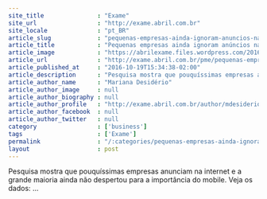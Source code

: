 ```yaml
---
site_title               : "Exame"
site_url                 : "http://exame.abril.com.br"
site_locale              : "pt_BR"
article_slug             : "pequenas-empresas-ainda-ignoram-anuncios-na-web"
article_title            : "Pequenas empresas ainda ignoram anúncios na web"
article_image            : "https://abrilexame.files.wordpress.com/2016/10/size_960_16_9_e-commerce1.jpg?quality=70&strip=all&w=960"
article_url              : "http://exame.abril.com.br/pme/pequenas-empresas-ainda-ignoram-anuncios-na-web-2/"
article_published_at     : "2016-10-19T15:34:38-02:00"
article_description      : "Pesquisa mostra que pouquíssimas empresas anunciam na internet e a grande maioria ainda não despertou para a importância do mobile. Veja os dados: ..."
article_author_name      : "Mariana Desidério"
article_author_image     : null
article_author_biography : null
article_author_profile   : "http://exame.abril.com.br/author/mdesiderioexame/"
article_author_facebook  : null
article_author_twitter   : null
category                 : ['business']
tags                     : ['Exame']
permalink                : "/:categories/pequenas-empresas-ainda-ignoram-anuncios-na-web/"
layout                   : post
---
```


Pesquisa mostra que pouquíssimas empresas anunciam na internet e a grande maioria ainda não despertou para a importância do mobile. Veja os dados: ...
